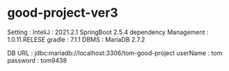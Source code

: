 # good-project-ver3

Setting :
InteliJ : 2021.2.1
SpringBoot 2.5.4
dependency Management : 1.0.11.RELESE
gradle : 7.1.1
DBMS : MariaDB 2.7.2


DB URL : jdbc:mariadb://localhost:3306/tom-good-project
userName : tom
password : tom9438
